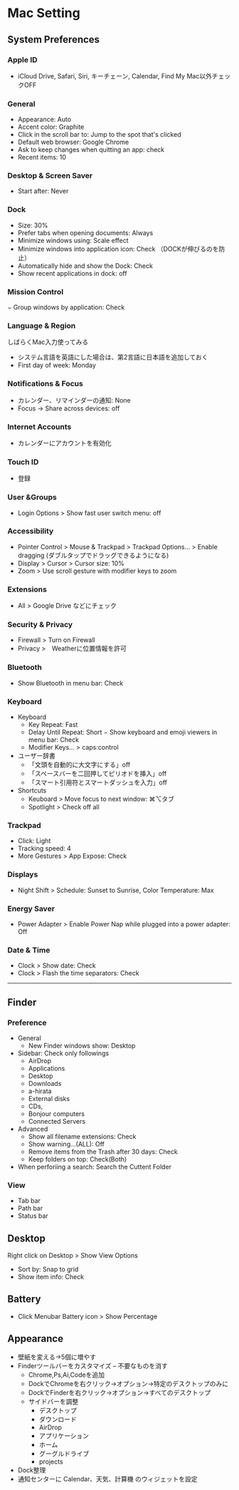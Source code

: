 # Mac Setting


## System Preferences

### Apple ID
- iCloud Drive, Safari, Siri, キーチェーン, Calendar, Find My Mac以外チェックOFF

### General
- Appearance: Auto
- Accent color: Graphite
- Click in the scroll bar to: Jump to the spot that's clicked
- Default web browser: Google Chrome
- Ask to keep changes when quitting an app: check
- Recent items: 10

### Desktop & Screen Saver
- Start after: Never

### Dock
- Size: 30%
- Prefer tabs when opening documents: Always
- Minimize windows using: Scale effect
- Minimize windows into application icon: Check （DOCKが伸びるのを防止）
- Automatically hide and show the Dock: Check
- Show recent applications in dock: off

### Mission Control
− Group windows by application: Check

### Language & Region
しばらくMac入力使ってみる
- システム言語を英語にした場合は、第2言語に日本語を追加しておく
- First day of week: Monday

### Notifications & Focus
- カレンダー、リマインダーの通知: None
- Focus → Share across devices: off

### Internet Accounts
- カレンダーにアカウントを有効化

### Touch ID
- 登録

### User &Groups
- Login Options > Show fast user switch menu: off

### Accessibility
- Pointer Control > Mouse & Trackpad > Trackpad Options... > Enable dragging (ダブルタップでドラッグできるようになる)
- Display > Cursor > Cursor size: 10%
- Zoom > Use scroll gesture with modifier keys to zoom

### Extensions
- All > Google Drive などにチェック

### Security & Privacy
- Firewall > Turn on Firewall
- Privacy >　Weatherに位置情報を許可

### Bluetooth
- Show Bluetooth in menu bar: Check

### Keyboard
- Keyboard
    - Key Repeat: Fast
    - Delay Until Repeat: Short
    − Show keyboard and emoji viewers in menu bar: Check
    - Modifier Keys... > caps:control
- ユーザー辞書
    - 「文頭を自動的に大文字にする」off
    - 「スペースバーを二回押してピリオドを挿入」off
    - 「スマート引用符とスマートダッシュを入力」off
- Shortcuts
    - Keuboard > Move focus to next window: ⌘⌥タブ
    - Spotlight > Check off all

### Trackpad
- Click: Light
- Tracking speed: 4
- More Gestures > App Expose: Check
<!-- - 「ページ間をスワイプ」OFF -->

### Displays
- Night Shift > Schedule: Sunset to Sunrise, Color Temperature: Max

### Energy Saver
- Power Adapter > Enable Power Nap while plugged into a power adapter: Off

### Date & Time
- Clock > Show date: Check
- Clock > Flash the time separators: Check


---


## Finder

### Preference
- General
  - New Finder windows show: Desktop
- Sidebar: Check only followings
  - AirDrop
  - Applications
  - Desktop
  - Downloads
  - a-hirata
  - External disks
  - CDs,
  - Bonjour computers
  - Connected Servers
- Advanced
  - Show all filename extensions: Check
  - Show warning...(ALL): Off
  - Remove items from the Trash after 30 days: Check
  - Keep folders on top: Check(Both)
- When perforiing a search: Search the Cuttent Folder

### View
- Tab bar
- Path bar
- Status bar


## Desktop
Right click on Desktop > Show View Options
- Sort by: Snap to grid
- Show item info: Check


## Battery
- Click Menubar Battery icon > Show Percentage


## Appearance
- 壁紙を変える→5個に増やす
- Finderツールバーをカスタマイズ
    – 不要なものを消す
    - Chrome,Ps,Ai,Codeを追加
    - DockでChromeを右クリック→オプション→特定のデスクトップのみに
    - DockでFinderを右クリック→オプション→すべてのデスクトップ
    - サイドバーを調整
        - デスクトップ
        - ダウンロード
        - AirDrop
        - アプリケーション
        - ホーム
        - グーグルドライブ
        - projects
- Dock整理
- 通知センターに Calendar、天気、計算機 のウィジェットを設定
